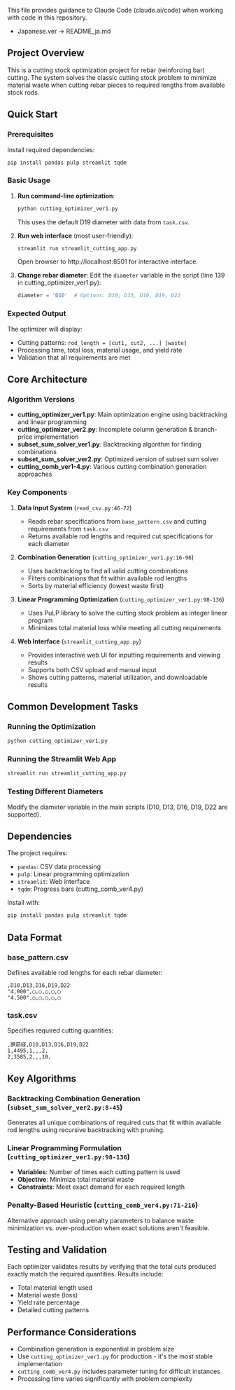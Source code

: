 This file provides guidance to Claude Code (claude.ai/code) when working with code in this repository.
- Japanese.ver -> README_ja.md

## Project Overview

This is a cutting stock optimization project for rebar (reinforcing bar) cutting. The system solves the classic cutting stock problem to minimize material waste when cutting rebar pieces to required lengths from available stock rods.

## Quick Start

### Prerequisites
Install required dependencies:
```bash
pip install pandas pulp streamlit tqdm
```

### Basic Usage
1. **Run command-line optimization**:
   ```bash
   python cutting_optimizer_ver1.py
   ```
   This uses the default D19 diameter with data from `task.csv`.

2. **Run web interface** (most user-friendly):
   ```bash
   streamlit run streamlit_cutting_app.py
   ```
   Open browser to http://localhost:8501 for interactive interface.

3. **Change rebar diameter**: 
   Edit the `diameter` variable in the script (line 139 in cutting_optimizer_ver1.py):
   ```python
   diameter = 'D10'  # Options: D10, D13, D16, D19, D22
   ```

### Expected Output
The optimizer will display:
- Cutting patterns: `rod_length = [cut1, cut2, ...] [waste]`
- Processing time, total loss, material usage, and yield rate
- Validation that all requirements are met

## Core Architecture

### Algorithm Versions
- **cutting_optimizer_ver1.py**: Main optimization engine using backtracking and linear programming
- **cutting_optimizer_ver2.py**: Incomplete column generation & branch-price implementation
- **subset_sum_solver_ver1.py**: Backtracking algorithm for finding combinations
- **subset_sum_solver_ver2.py**: Optimized version of subset sum solver
- **cutting_comb_ver1-4.py**: Various cutting combination generation approaches

### Key Components

1. **Data Input System** (`read_csv.py:46-72`)
   - Reads rebar specifications from `base_pattern.csv` and cutting requirements from `task.csv`
   - Returns available rod lengths and required cut specifications for each diameter

2. **Combination Generation** (`cutting_optimizer_ver1.py:16-96`)
   - Uses backtracking to find all valid cutting combinations
   - Filters combinations that fit within available rod lengths
   - Sorts by material efficiency (lowest waste first)

3. **Linear Programming Optimization** (`cutting_optimizer_ver1.py:98-136`)
   - Uses PuLP library to solve the cutting stock problem as integer linear program
   - Minimizes total material loss while meeting all cutting requirements

4. **Web Interface** (`streamlit_cutting_app.py`)
   - Provides interactive web UI for inputting requirements and viewing results
   - Supports both CSV upload and manual input
   - Shows cutting patterns, material utilization, and downloadable results

## Common Development Tasks

### Running the Optimization
```bash
python cutting_optimizer_ver1.py
```

### Running the Streamlit Web App
```bash
streamlit run streamlit_cutting_app.py
```

### Testing Different Diameters
Modify the diameter variable in the main scripts (D10, D13, D16, D19, D22 are supported).

## Dependencies

The project requires:
- `pandas`: CSV data processing
- `pulp`: Linear programming optimization
- `streamlit`: Web interface
- `tqdm`: Progress bars (cutting_comb_ver4.py)

Install with:
```bash
pip install pandas pulp streamlit tqdm
```

## Data Format

### base_pattern.csv
Defines available rod lengths for each rebar diameter:
```csv
,D10,D13,D16,D19,D22
"4,000",◯,◯,◯,◯,◯
"4,500",◯,◯,◯,◯,◯
```

### task.csv  
Specifies required cutting quantities:
```csv
,鉄筋経,D10,D13,D16,D19,D22
1,4495,1,,,2,
2,3585,2,,,10,
```

## Key Algorithms

### Backtracking Combination Generation (`subset_sum_solver_ver2.py:8-45`)
Generates all unique combinations of required cuts that fit within available rod lengths using recursive backtracking with pruning.

### Linear Programming Formulation (`cutting_optimizer_ver1.py:98-136`)
- **Variables**: Number of times each cutting pattern is used
- **Objective**: Minimize total material waste
- **Constraints**: Meet exact demand for each required length

### Penalty-Based Heuristic (`cutting_comb_ver4.py:71-216`)
Alternative approach using penalty parameters to balance waste minimization vs. over-production when exact solutions aren't feasible.

## Testing and Validation

Each optimizer validates results by verifying that the total cuts produced exactly match the required quantities. Results include:
- Total material length used
- Material waste (loss)
- Yield rate percentage
- Detailed cutting patterns

## Performance Considerations

- Combination generation is exponential in problem size
- Use `cutting_optimizer_ver1.py` for production - it's the most stable implementation
- `cutting_comb_ver4.py` includes parameter tuning for difficult instances
- Processing time varies significantly with problem complexity
